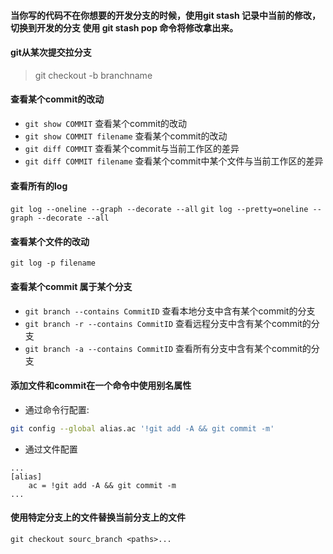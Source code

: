 

#### 当你写的代码不在你想要的开发分支的时候，使用git stash 记录中当前的修改，切换到开发的分支 使用 git stash pop 命令将修改拿出来。

#### git从某次提交拉分支

> git checkout -b branchname <commitId>

#### 查看某个commit的改动 ####

* `git show COMMIT` 查看某个commit的改动
* `git show COMMIT filename` 查看某个commit的改动
* `git diff COMMIT` 查看某个commit与当前工作区的差异
* `git diff COMMIT filename` 查看某个commit中某个文件与当前工作区的差异

#### 查看所有的log

`git log --oneline --graph --decorate --all`
`git log --pretty=oneline --graph --decorate --all`

#### 查看某个文件的改动
`git log -p filename`

#### 查看某个commit 属于某个分支

* `git branch --contains CommitID` 查看本地分支中含有某个commit的分支
* `git branch -r --contains CommitID` 查看远程分支中含有某个commit的分支
* `git branch -a --contains CommitID` 查看所有分支中含有某个commit的分支

#### 添加文件和commit在一个命令中使用别名属性
* 通过命令行配置:

```bash
git config --global alias.ac '!git add -A && git commit -m'
```
* 通过文件配置

```config
...
[alias]
    ac = !git add -A && git commit -m
...

```
#### 使用特定分支上的文件替换当前分支上的文件

```
git checkout sourc_branch <paths>...
```




